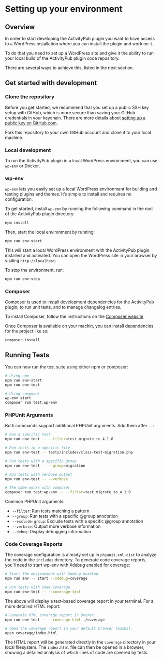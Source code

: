 # Setting up your environment

## Overview

In order to start developing the ActivityPub plugin you want to have access to a WordPress installation where you can install the plugin and work on it.

To do that you need to set up a WordPress site and give it the ability to run your local build of the ActivityPub plugin code repository.

There are several ways to achieve this, listed in the next section.

## Get started with development

### Clone the repository

Before you get started, we recommend that you set up a public SSH key setup with GitHub, which is more secure than saving your GitHub credentials in your keychain. There are more details about [setting up a public key on GitHub.com](https://help.github.com/en/articles/adding-a-new-ssh-key-to-your-github-account).

Fork this repository to your own GitHub account and clone it to your local machine.

### Local development

To run the ActivityPub plugin in a local WordPress environment, you can use `wp-env` or Docker.

### wp-env

`wp-env` lets you easily set up a local WordPress environment for building and testing plugins and themes. It’s simple to install and requires no configuration.

To get started, install `wp-env` by running the following command in the root of the ActivityPub plugin directory:

```bash
npm install
```

Then, start the local environment by running:

```bash
npm run env-start
```

This will start a local WordPress environment with the ActivityPub plugin installed and activated. You can open the WordPress site in your browser by visiting `http://localhost`.

To stop the environment, run:

```bash
npm run env-stop
```

### Composer

Composer is used to install development dependencies for the ActivityPub plugin, to run unit tests, and to manage changelog entries.

To install Composer, follow the instructions on the [Composer website](https://getcomposer.org/).

Once Composer is available on your machin, you can install dependencies for the project like so:

```bash
composer install
```

## Running Tests

You can now run the test suite using either npm or composer:

```bash
# Using npm
npm run env-start
npm run env-test

# Using composer
wp-env start
composer run test:wp-env
```

### PHPUnit Arguments

Both commands support additional PHPUnit arguments. Add them after `--`:

```bash
# Run a specific test
npm run env-test -- --filter=test_migrate_to_4_1_0

# Run tests in a specific file
npm run env-test -- tests/includes/class-test-migration.php

# Run tests with a specific group
npm run env-test -- --group=migration

# Run tests with verbose output
npm run env-test -- --verbose

# The same works with composer
composer run test:wp-env -- --filter=test_migrate_to_4_1_0
```

Common PHPUnit arguments:
- `--filter`: Run tests matching a pattern
- `--group`: Run tests with a specific @group annotation
- `--exclude-group`: Exclude tests with a specific @group annotation
- `--verbose`: Output more verbose information
- `--debug`: Display debugging information

### Code Coverage Reports

The coverage configuration is already set up in `phpunit.xml.dist` to analyze the code in the `includes` directory. To generate code coverage reports, you'll need to start wp-env with Xdebug enabled for coverage:

```bash
# Start the environment with Xdebug enabled.
npm run env -- start --xdebug=coverage
```
```bash
# Run tests with code coverage.
npm run env-test -- --coverage-text
```

The above will display a text-based coverage report in your terminal. For a more detailed HTML report:

```bash
# Generate HTML coverage report in Docker.
npm run env-test -- --coverage-html ./coverage
```
```bash
# Open the coverage report in your default browser (macOS).
open coverage/index.html
```

The HTML report will be generated directly in the `coverage` directory in your local filesystem. The `index.html` file can then be opened in a browser, showing a detailed analysis of which lines of code are covered by tests.

